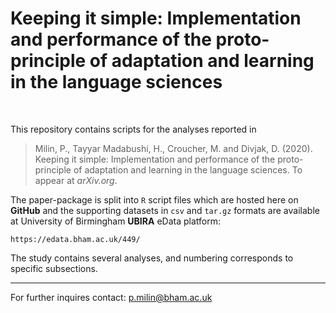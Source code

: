 # Keeping it simple: Implementation and performance of the proto-principle of adaptation and learning in the language sciences

<br>

This repository contains scripts for the analyses reported in

> Milin, P., Tayyar Madabushi, H., Croucher, M. and Divjak, D. (2020). Keeping it simple: Implementation and performance of the proto-principle of adaptation and learning in the language sciences. To appear at *arXiv.org*.

The paper-package is split into `R` script files which are hosted here on **GitHub** and the supporting datasets in `csv` and `tar.gz` formats are available at University of Birmingham **UBIRA** eData platform:

    https://edata.bham.ac.uk/449/

The study contains several analyses, and numbering corresponds to specific subsections.

- - -

For further inquires contact: p.milin@bham.ac.uk
